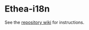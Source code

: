 # Ethea-i18n

See the [repository wiki](https://github.com/project-ethea/Ethea-i18n/wiki) for instructions.
